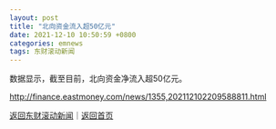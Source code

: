 ```yaml
---
layout: post
title: "北向资金流入超50亿元"
date: 2021-12-10 10:50:59 +0800
categories: emnews
tags: 东财滚动新闻
---
```


数据显示，截至目前，北向资金净流入超50亿元。

<http://finance.eastmoney.com/news/1355,202112102209588811.html>

[返回东财滚动新闻](//finews.withounder.com/emnews/)｜[返回首页](//finews.withounder.com/)